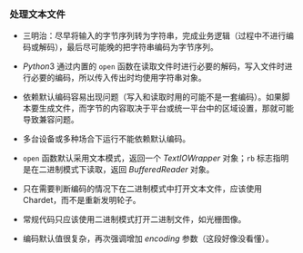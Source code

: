 ### 处理文本文件

- 三明治：尽早将输入的字节序列转为字符串，完成业务逻辑（过程中不进行编码或解码），最后尽可能晚的把字符串编码为字节序列。

- $Python3$ 通过内置的 `open` 函数在读取文件时进行必要的解码，写入文件时进行必要的编码，所以传入传出时均使用字符串对象。

- 依赖默认编码容易出现问题（写入和读取时用的可能不是一套编码）。如果脚本要生成文件，而字节的内容取决于平台或统一平台中的区域设置，那就可能导致兼容问题。

- 多台设备或多种场合下运行不能依赖默认编码。

- `open` 函数默认采用文本模式，返回一个 $TextIOWrapper$ 对象；`rb` 标志指明是在二进制模式下读取，返回 $BufferedReader$ 对象。

- 只在需要判断编码的情况下在二进制模式中打开文本文件，应该使用 Chardet，而不是重新发明轮子。

- 常规代码只应该使用二进制模式打开二进制文件，如光栅图像。

- 编码默认值很复杂，再次强调增加 $encoding$ 参数（这段好像没看懂）。